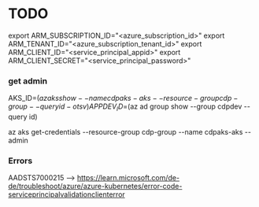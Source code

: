 # TODO


export ARM_SUBSCRIPTION_ID="<azure_subscription_id>"
export ARM_TENANT_ID="<azure_subscription_tenant_id>"
export ARM_CLIENT_ID="<service_principal_appid>"
export ARM_CLIENT_SECRET="<service_principal_password>"

### get admin
AKS_ID=$(az aks show --name cdpaks-aks --resource-group  cdp-group --query id -o tsv)
APPDEV_ID=$(az ad group show --group cdpdev --query id)


az aks get-credentials --resource-group cdp-group --name cdpaks-aks --admin

### Errors
AADSTS7000215 --> https://learn.microsoft.com/de-de/troubleshoot/azure/azure-kubernetes/error-code-serviceprincipalvalidationclienterror 